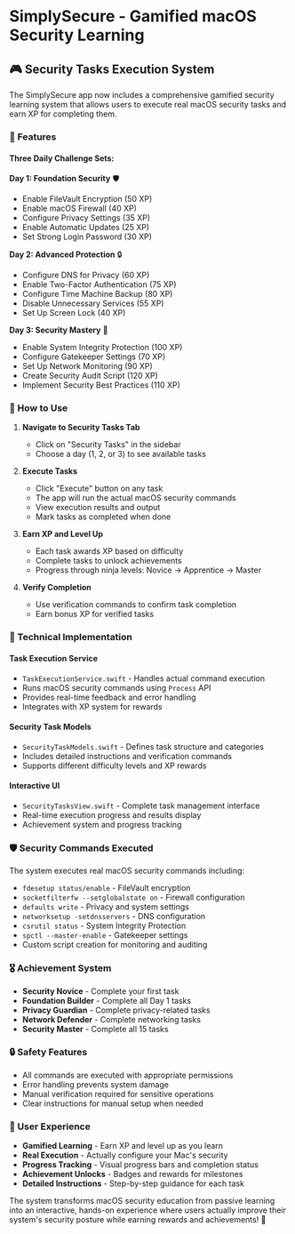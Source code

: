 # SimplySecure - Gamified macOS Security Learning

## 🎮 Security Tasks Execution System

The SimplySecure app now includes a comprehensive gamified security learning system that allows users to execute real macOS security tasks and earn XP for completing them.

### 🚀 Features

#### **Three Daily Challenge Sets:**

**Day 1: Foundation Security** 🛡️
- Enable FileVault Encryption (50 XP)
- Enable macOS Firewall (40 XP) 
- Configure Privacy Settings (35 XP)
- Enable Automatic Updates (25 XP)
- Set Strong Login Password (30 XP)

**Day 2: Advanced Protection** 🔒
- Configure DNS for Privacy (60 XP)
- Enable Two-Factor Authentication (75 XP)
- Configure Time Machine Backup (80 XP)
- Disable Unnecessary Services (55 XP)
- Set Up Screen Lock (40 XP)

**Day 3: Security Mastery** 🥷
- Enable System Integrity Protection (100 XP)
- Configure Gatekeeper Settings (70 XP)
- Set Up Network Monitoring (90 XP)
- Create Security Audit Script (120 XP)
- Implement Security Best Practices (110 XP)

### 🎯 How to Use

1. **Navigate to Security Tasks Tab**
   - Click on "Security Tasks" in the sidebar
   - Choose a day (1, 2, or 3) to see available tasks

2. **Execute Tasks**
   - Click "Execute" button on any task
   - The app will run the actual macOS security commands
   - View execution results and output
   - Mark tasks as completed when done

3. **Earn XP and Level Up**
   - Each task awards XP based on difficulty
   - Complete tasks to unlock achievements
   - Progress through ninja levels: Novice → Apprentice → Master

4. **Verify Completion**
   - Use verification commands to confirm task completion
   - Earn bonus XP for verified tasks

### 🔧 Technical Implementation

#### **Task Execution Service**
- `TaskExecutionService.swift` - Handles actual command execution
- Runs macOS security commands using `Process` API
- Provides real-time feedback and error handling
- Integrates with XP system for rewards

#### **Security Task Models**
- `SecurityTaskModels.swift` - Defines task structure and categories
- Includes detailed instructions and verification commands
- Supports different difficulty levels and XP rewards

#### **Interactive UI**
- `SecurityTasksView.swift` - Complete task management interface
- Real-time execution progress and results display
- Achievement system and progress tracking

### 🛡️ Security Commands Executed

The system executes real macOS security commands including:

- `fdesetup status/enable` - FileVault encryption
- `socketfilterfw --setglobalstate on` - Firewall configuration
- `defaults write` - Privacy and system settings
- `networksetup -setdnsservers` - DNS configuration
- `csrutil status` - System Integrity Protection
- `spctl --master-enable` - Gatekeeper settings
- Custom script creation for monitoring and auditing

### 🎖️ Achievement System

- **Security Novice** - Complete your first task
- **Foundation Builder** - Complete all Day 1 tasks
- **Privacy Guardian** - Complete privacy-related tasks
- **Network Defender** - Complete networking tasks
- **Security Master** - Complete all 15 tasks

### 🔒 Safety Features

- All commands are executed with appropriate permissions
- Error handling prevents system damage
- Manual verification required for sensitive operations
- Clear instructions for manual setup when needed

### 📱 User Experience

- **Gamified Learning** - Earn XP and level up as you learn
- **Real Execution** - Actually configure your Mac's security
- **Progress Tracking** - Visual progress bars and completion status
- **Achievement Unlocks** - Badges and rewards for milestones
- **Detailed Instructions** - Step-by-step guidance for each task

The system transforms macOS security education from passive learning into an interactive, hands-on experience where users actually improve their system's security posture while earning rewards and achievements! 🚀
